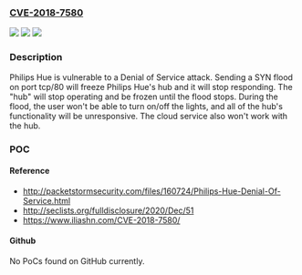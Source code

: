 ### [CVE-2018-7580](https://cve.mitre.org/cgi-bin/cvename.cgi?name=CVE-2018-7580)
![](https://img.shields.io/static/v1?label=Product&message=n%2Fa&color=blue)
![](https://img.shields.io/static/v1?label=Version&message=n%2Fa&color=blue)
![](https://img.shields.io/static/v1?label=Vulnerability&message=n%2Fa&color=brighgreen)

### Description

Philips Hue is vulnerable to a Denial of Service attack. Sending a SYN flood on port tcp/80 will freeze Philips Hue's hub and it will stop responding. The "hub" will stop operating and be frozen until the flood stops. During the flood, the user won't be able to turn on/off the lights, and all of the hub's functionality will be unresponsive. The cloud service also won't work with the hub.

### POC

#### Reference
- http://packetstormsecurity.com/files/160724/Philips-Hue-Denial-Of-Service.html
- http://seclists.org/fulldisclosure/2020/Dec/51
- https://www.iliashn.com/CVE-2018-7580/

#### Github
No PoCs found on GitHub currently.

